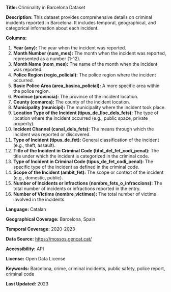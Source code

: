 **Title:** Criminality in Barcelona Dataset

**Description:** This dataset provides comprehensive details on criminal incidents reported in Barcelona. It includes temporal, geographical, and categorical information about each incident. 

**Columns:**
1. **Year (any):** The year when the incident was reported.
2. **Month Number (num_mes):** The month when the incident was reported, represented as a number (1-12).
3. **Month Name (nom_mes):** The name of the month when the incident was reported.
4. **Police Region (regio_policial):** The police region where the incident occurred.
5. **Basic Police Area (area_basica_policial):** A more specific area within the police region.
6. **Province (provincia):** The province of the incident location.
7. **County (comarca):** The county of the incident location.
8. **Municipality (municipi):** The municipality where the incident took place.
9. **Location Type of the Incident (tipus_de_lloc_dels_fets):** The type of location where the incident occurred (e.g., public space, private property).
10. **Incident Channel (canal_dels_fets):** The means through which the incident was reported or discovered.
11. **Type of Incident (tipus_de_fet):** General classification of the incident (e.g., theft, assault).
12. **Title of the Incident in Criminal Code (titol_del_fet_codi_penal):** The title under which the incident is categorized in the criminal code.
13. **Type of Incident in Criminal Code (tipus_de_fet_codi_penal):** The specific type of the incident as defined in the criminal code.
14. **Scope of the Incident (ambit_fet):** The scope or context of the incident (e.g., domestic, public).
15. **Number of Incidents or Infractions (nombre_fets_o_infraccions):** The total number of incidents or infractions reported in the entry.
16. **Number of Victims (nombre_victimes):** The total number of victims involved in the incidents.

**Language:** Catalan

**Geographical Coverage:** Barcelona, Spain

**Temporal Coverage:** 2020-2023

**Data Source:** https://mossos.gencat.cat/

**Accessibility:** API

**License:** Open Data License

**Keywords:** Barcelona, crime, criminal incidents, public safety, police report, criminal code

**Last Updated:** 2023
